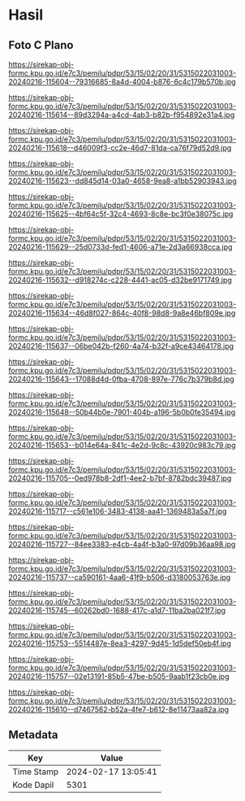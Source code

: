 # Hasil

## Foto C Plano

https://sirekap-obj-formc.kpu.go.id/e7c3/pemilu/pdpr/53/15/02/20/31/5315022031003-20240216-115604--79316685-8a4d-4004-b876-6c4c179b570b.jpg

https://sirekap-obj-formc.kpu.go.id/e7c3/pemilu/pdpr/53/15/02/20/31/5315022031003-20240216-115614--89d3294a-a4cd-4ab3-b82b-f954892e31a4.jpg

https://sirekap-obj-formc.kpu.go.id/e7c3/pemilu/pdpr/53/15/02/20/31/5315022031003-20240216-115618--d46009f3-cc2e-46d7-81da-ca76f79d52d9.jpg

https://sirekap-obj-formc.kpu.go.id/e7c3/pemilu/pdpr/53/15/02/20/31/5315022031003-20240216-115623--dd845d14-03a0-4658-9ea8-a1bb52903943.jpg

https://sirekap-obj-formc.kpu.go.id/e7c3/pemilu/pdpr/53/15/02/20/31/5315022031003-20240216-115625--4bf64c5f-32c4-4693-8c8e-bc3f0e38075c.jpg

https://sirekap-obj-formc.kpu.go.id/e7c3/pemilu/pdpr/53/15/02/20/31/5315022031003-20240216-115629--25d0733d-fed1-4606-a71e-2d3a66938cca.jpg

https://sirekap-obj-formc.kpu.go.id/e7c3/pemilu/pdpr/53/15/02/20/31/5315022031003-20240216-115632--d918274c-c228-4441-ac05-d32be9171749.jpg

https://sirekap-obj-formc.kpu.go.id/e7c3/pemilu/pdpr/53/15/02/20/31/5315022031003-20240216-115634--46d8f027-864c-40f8-98d8-9a8e46bf809e.jpg

https://sirekap-obj-formc.kpu.go.id/e7c3/pemilu/pdpr/53/15/02/20/31/5315022031003-20240216-115637--06be042b-f260-4a74-b32f-a9ce43464178.jpg

https://sirekap-obj-formc.kpu.go.id/e7c3/pemilu/pdpr/53/15/02/20/31/5315022031003-20240216-115643--17088d4d-0fba-4708-897e-776c7b379b8d.jpg

https://sirekap-obj-formc.kpu.go.id/e7c3/pemilu/pdpr/53/15/02/20/31/5315022031003-20240216-115648--50b44b0e-7901-404b-a196-5b0b0fe35494.jpg

https://sirekap-obj-formc.kpu.go.id/e7c3/pemilu/pdpr/53/15/02/20/31/5315022031003-20240216-115653--b014e64a-841c-4e2d-9c8c-43920c983c79.jpg

https://sirekap-obj-formc.kpu.go.id/e7c3/pemilu/pdpr/53/15/02/20/31/5315022031003-20240216-115705--0ed978b8-2df1-4ee2-b7bf-8782bdc39487.jpg

https://sirekap-obj-formc.kpu.go.id/e7c3/pemilu/pdpr/53/15/02/20/31/5315022031003-20240216-115717--c561e106-3483-4138-aa41-1369483a5a7f.jpg

https://sirekap-obj-formc.kpu.go.id/e7c3/pemilu/pdpr/53/15/02/20/31/5315022031003-20240216-115727--84ee3383-e4cb-4a4f-b3a0-97d09b36aa98.jpg

https://sirekap-obj-formc.kpu.go.id/e7c3/pemilu/pdpr/53/15/02/20/31/5315022031003-20240216-115737--ca590161-4aa6-41f9-b506-d3180053763e.jpg

https://sirekap-obj-formc.kpu.go.id/e7c3/pemilu/pdpr/53/15/02/20/31/5315022031003-20240216-115745--60262bd0-1688-417c-a1d7-11ba2ba021f7.jpg

https://sirekap-obj-formc.kpu.go.id/e7c3/pemilu/pdpr/53/15/02/20/31/5315022031003-20240216-115753--5514487e-8ea3-4297-9d45-1d5def50eb4f.jpg

https://sirekap-obj-formc.kpu.go.id/e7c3/pemilu/pdpr/53/15/02/20/31/5315022031003-20240216-115757--02e13191-85b5-47be-b505-9aab1f23cb0e.jpg

https://sirekap-obj-formc.kpu.go.id/e7c3/pemilu/pdpr/53/15/02/20/31/5315022031003-20240216-115610--d7467562-b52a-4fe7-b612-8e11473aa82a.jpg


## Metadata

| Key        | Value               |
| ---------- | ------------------- |
| Time Stamp | 2024-02-17 13:05:41 |
| Kode Dapil | 5301                |



